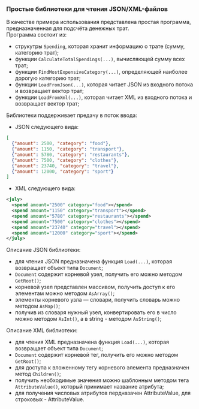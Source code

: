 ### Простые библиотеки для чтения JSON/XML-файлов
В качестве примера использования представлена простая программа, предназначенная для подсчёта денежных трат. <br />
Программа состоит из:
* струкутры `Spending`, которая хранит информацию о трате (сумму, категорию трат); 
* функции `CalculateTotalSpendings(...)`, вычисляющей сумму всех трат;
* функции `FindMostExpensiveCategory(...)`, определяющей наиболее дорогую категорию трат;
* функции `LoadFromJson(...)`, которая читает JSON из входного потока и возвращает вектор трат;
* функции `LoadFromXml(...)`, которая читает XML из входного потока и возвращает вектор трат;

Библиотеки поддерживает предачу в поток ввода:
- JSON следующего вида:
```json
[
  {"amount": 2500, "category": "food"},
  {"amount": 1150, "category": "transport"},
  {"amount": 5780, "category": "restaurants"},
  {"amount": 7500, "category": "clothes"},
  {"amount": 23740, "category": "travel"},
  {"amount": 12000, "category": "sport"}
]
```
- XML следующего вида:
```xml
<july>
  <spend amount="2500" category="food"></spend>
  <spend amount="1150" category="transport"></spend>
  <spend amount="5780" category="restaurants"></spend>
  <spend amount="7500" category="clothes"></spend>
  <spend amount="23740" category="travel"></spend>
  <spend amount="12000" category="sport"></spend>
</july>
```
Описание JSON библиотеки:
* для чтения JSON предназначена функция `Load(...)`, которая возвращает объект типа `Document`;
* `Document` содержит корневой узел, получить его можно методом `GetRoot()`;
* корневой узел представлен массивом, получить доступ к его элементам можно методом `AsArray()`;
* элементы корневого узла — словари, получить словарь можно методом `AsMap()`;
* получив из словаря нужный узел, конвертировать его в число можно методом `AsInt()`, а в string - методом `AsString()`;
  
Описание XML библиотеки:
* для чтения XML предназначена функция `Load(...)`, которая возвращает объект типа `Document`;
* `Document` содержит корневой тег, получить его можно методом `GetRoot()`;
* для доступа к вложенному тегу корневого элемента предназначен метод `Children()`;
* получить необходимые значения можно шаблонным методом тега `AttributeValue()`, который принимает название атрибута;
* для получения числовых атрибутов пердназачен AttributeValue<int>, для строковых - AttributeValue<string>.
